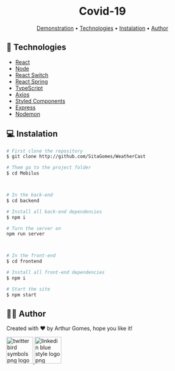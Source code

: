 <div align="center">

# Covid-19

</div>

<p align="center">
 <a href="#camera-demonstration">Demonstration</a> •
 <a href="#electric_plug-technologies">Technologies</a> •
 <a href="#computer-instalation">Instalation</a> •
 <a href="#raising_hand_man-author">Author</a> 
</p>

## :electric_plug: Technologies
* [React](https://pt-br.reactjs.org/)
* [Node](https://nodejs.org/en/)
* [React Switch](https://www.npmjs.com/package/react-switch/)
* [React Spring](https://react-spring.io/)
* [TypeScript](https://www.typescriptlang.org/)
* [Axios](https://www.npmjs.com/package/axios/)
* [Styled Components](https://styled-components.com/)
* [Express](https://expressjs.com/)
* [Nodemon](https://www.npmjs.com/package/nodemon)


## :computer: Instalation

```bash
# First clone the repository
$ git clone http://github.com/SitaGomes/WeatherCast

# Them go to the project folder
$ cd Mobilus



# In the back-end
$ cd backend

# Install all back-end dependencies
$ npm i

# Turn the server on
npm run server



# In the front-end
$ cd frontend

# Install all front-end dependencies
$ npm i

# Start the site
$ npm start

```

## :raising_hand_man: Author

Created with ♥ by Arthur Gomes, hope you like it!

<a href="https://twitter.com/ArthurSitaGomes" title="Image from freepnglogos.com">
<img src="https://www.freepnglogos.com/uploads/twitter-logo-png/twitter-bird-symbols-png-logo-0.png" width="70" alt="twitter bird symbols png logo" />
</a>

<a href="https://linkedin.com/in/arthur-sita-gomes-3683221b3/" title="Image from freepnglogos.com">
<img src="https://www.freepnglogos.com/uploads/linkedin-blue-style-logo-png-0.png" width="70" alt="linkedin blue style logo png" />
</a>
